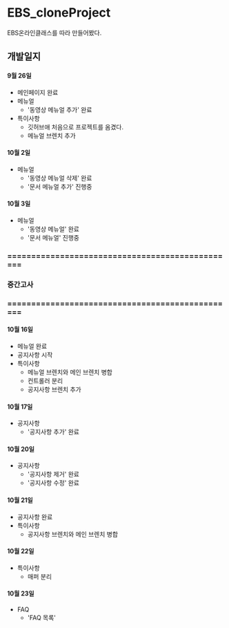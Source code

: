 # EBS_cloneProject
EBS온라인클래스를 따라 만들어봤다.
## 개발일지
#### 9월 26일
+ 메인페이지 완료
+ 메뉴얼
    + '동영상 메뉴얼 추가' 완료
+ 특이사항
    + 깃허브애 처음으로 프로젝트를 옴겼다.
    + 메뉴얼 브렌치 추가
#### 10월 2일
+ 메뉴얼
    + '동영상 메뉴얼 삭제' 완료
    + '문서 메뉴얼 추가' 진행중
#### 10월 3일
+ 메뉴얼    
    + '동영상 메뉴얼' 완료
    + '문서 메뉴얼' 진행중

### ================================================
### 중간고사
### ================================================
#### 10월 16일
+ 메뉴얼 완료
+ 공지사항 시작
+ 특이사항
    + 메뉴얼 브렌치와 메인 브렌치 병합
    + 컨트롤러 분리
    + 공지사항 브렌치 추가
#### 10월 17일
+ 공지사항
    + '공지사항 추가' 완료
#### 10월 20일
+ 공지사항
    + '공지사항 제거' 완료
    + '공지사항 수정' 완료
#### 10월 21일
+ 공지사항 완료
+ 특이사항
    + 공지사항 브렌치와 메인 브렌치 병합
#### 10월 22일
+ 특이사항
    + 매퍼 분리
#### 10월 23일
+ FAQ
    + 'FAQ 목록' 

